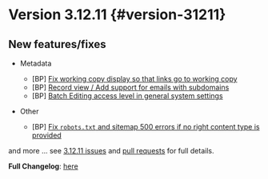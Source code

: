 # Version 3.12.11 {#version-31211}

## New features/fixes

-   Metadata
    -   [BP] [Fix working copy display so that links go to working copy](https://github.com/geonetwork/core-geonetwork/pull/7279)
    -   [BP] [Record view / Add support for emails with subdomains](https://github.com/geonetwork/core-geonetwork/pull/7314)
    -   [BP] [Batch Editing access level in general system settings](https://github.com/geonetwork/core-geonetwork/pull/7238)

-   Other
    - [BP] [Fix `robots.txt` and sitemap 500 errors if no right content type is provided](https://github.com/geonetwork/core-geonetwork/pull/7327)


and more \... see [3.12.11 issues](https://github.com/geonetwork/core-geonetwork/issues?q=is%3Aissue+milestone%3A3.12.11+is%3Aclosed) and [pull requests](https://github.com/geonetwork/core-geonetwork/pulls?q=milestone%3A3.12.11+is%3Aclosed+is%3Apr) for full details.

**Full Changelog**: [here](https://github.com/geonetwork/core-geonetwork/compare/3.12.10...3.12.11)
